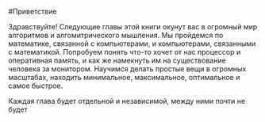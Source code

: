 #Приветствие 

Здравствуйте! Следующие главы этой книги окунут вас в огромный мир алгоритмов и алгомитрического мышления. Мы пройдемся по математике, связанной с компьютерами, и компьютерами, связанными с математикой. Попробуем понять что-то хочет от нас процессор и оперативная память, и как же намекнуть им на существование человека за монитором. Научимся делать простые вещи в огромных масштабах, находить минимальное, максимальное, оптимальное и самое быстрое.

Каждая глава будет отдельной и независимой, между ними почти не будет 


